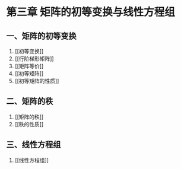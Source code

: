 # 第三章 矩阵的初等变换与线性方程组

## 一、矩阵的初等变换

1. [[初等变换]]
2. [[行阶梯形矩阵]]
3. [[矩阵等价]]
4. [[初等矩阵]]
5. [[初等矩阵的性质]]

## 二、矩阵的秩

1. [[矩阵的秩]]
2. [[秩的性质]]

## 三、线性方程组

1. [[线性方程组]]
